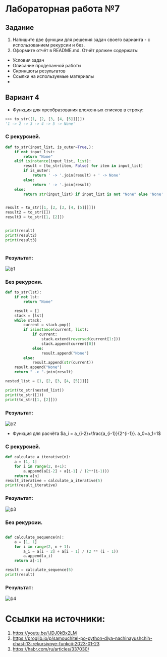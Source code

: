 # Лабораторная работа №7

## Задание 

1. Напишите две функции для решения задач своего варианта - с использованием рекурсии и без.
2. Оформите отчёт в README.md. Отчёт должен содержать:
- Условия задач
- Описание проделанной работы
- Скриншоты результатов
- Ссылки на используемые материалы
- 
## Вариант 4 

* Функция для преобразования вложенных списков в строку:
```py
>>> to_str([1, [2, [3, [4, [5]]]]])
'1 -> 2 -> 3 -> 4 -> 5 -> None'
```

### С рекурсией.
```py
def to_str(input_list, is_outer=True,):
    if not input_list:
        return "None"
    elif isinstance(input_list, list):
        result = [to_str(item, False) for item in input_list]
        if is_outer:
            return ' -> '.join(result) + ' -> None' 
        else:
            return ' -> '.join(result)
    else:
        return str(input_list) if input_list is not "None" else 'None'


result = to_str([1, [2, [3, [4, [5]]]]])
result2 = to_str([])
result3 = to_str([1, [2]])


print(result)
print(result2)
print(result3)
      
```
### Результат:
![ф1](https://github.com/user-attachments/assets/57773c81-eec1-4a9b-b5a1-d37fa9102f21)

### Без рекурсии.
```py
def to_str(lst):
    if not lst: 
        return "None" 

    result = []
    stack = [lst]
    while stack:
        current = stack.pop()
        if isinstance(current, list):
            if current:
                stack.extend(reversed(current[1:]))
                stack.append(current[0])
            else:
                result.append("None")
        else:
            result.append(str(current))
    result.append("None")
    return " -> ".join(result)

nested_list = [1, [2, [3, [4, [5]]]]]

print(to_str(nested_list))
print(to_str([]))
print(to_str([1, [2]]))

```
### Результат:
![ф2](https://github.com/user-attachments/assets/9ceb700e-dc42-4ad8-8809-440f3ebee6ea)

* Функция для расчёта
$a_i = a_{i-2}+\frac{a_{i-1}}{2^{i-1}}. a_0=a_1=1$

### С рекурсией.
```py
def calculate_a_iterative(n):
    a = [1, 1]
    for i in range(2, n+1):
        a.append(a[i-2] + a[i-1] / (2**(i-1)))
    return a[n]
result_iterative = calculate_a_iterative(5)
print(result_iterative)
```
### Результат:
![ф3](https://github.com/user-attachments/assets/51d9e182-bece-450d-9617-960590b7c5b3)

### Без рекурсии.

```py

def calculate_sequence(n):
    a = [1, 1]
    for i in range(2, n + 1):
        a_i = a[i - 2] + a[i - 1] / (2 ** (i - 1))
        a.append(a_i)
    return a[-1]  

result = calculate_sequence(5)
print(result)
```
### Результат:
![ф4](https://github.com/user-attachments/assets/1f5668f5-59a1-41d3-8c66-d4c3c1913cb7)

# Ссылки на источники: 
1. https://youtu.be/IJDJ0kBx2LM
2. https://proglib.io/p/samouchitel-po-python-dlya-nachinayushchih-chast-13-rekursivnye-funkcii-2023-01-23
3. https://habr.com/ru/articles/337030/





